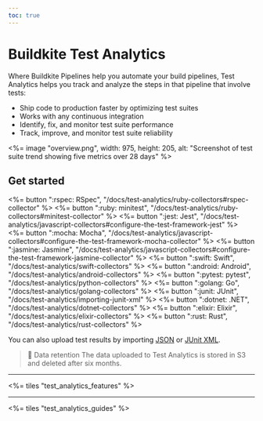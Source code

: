```yaml
---
toc: true
---
```


# Buildkite Test Analytics

Where Buildkite Pipelines help you automate your build pipelines,
Test Analytics helps you track and analyze the steps in that pipeline that involve tests:

- Ship code to production faster by optimizing test suites
- Works with any continuous integration
- Identify, fix, and monitor test suite performance
- Track, improve, and monitor test suite reliability

<%= image "overview.png", width: 975, height: 205, alt: "Screenshot of test suite trend showing five metrics over 28 days" %>

## Get started

<!-- vale off -->

<div class="ButtonGroup">
  <%= button ":rspec: RSpec", "/docs/test-analytics/ruby-collectors#rspec-collector" %>
  <%= button ":ruby: minitest", "/docs/test-analytics/ruby-collectors#minitest-collector" %>
  <%= button ":jest: Jest", "/docs/test-analytics/javascript-collectors#configure-the-test-framework-jest" %>
  <%= button ":mocha: Mocha", "/docs/test-analytics/javascript-collectors#configure-the-test-framework-mocha-collector" %>
  <%= button ":jasmine: Jasmine", "/docs/test-analytics/javascript-collectors#configure-the-test-framework-jasmine-collector" %>
  <%= button ":swift: Swift", "/docs/test-analytics/swift-collectors" %>
  <%= button ":android: Android", "/docs/test-analytics/android-collectors" %>
  <%= button ":pytest: pytest", "/docs/test-analytics/python-collectors" %>
  <%= button ":golang: Go", "/docs/test-analytics/golang-collectors" %>
  <%= button ":junit: JUnit", "/docs/test-analytics/importing-junit-xml" %>
  <%= button ":dotnet: .NET", "/docs/test-analytics/dotnet-collectors" %>
  <%= button ":elixir: Elixir", "/docs/test-analytics/elixir-collectors" %>
  <%= button ":rust: Rust", "/docs/test-analytics/rust-collectors" %>
</div>

<!-- vale on -->

You can also upload test results by importing [JSON](/docs/test-analytics/importing-json) or [JUnit XML](/docs/test-analytics/importing-junit-xml).

>📘 Data retention
> The data uploaded to Test Analytics is stored in S3 and deleted after six months.

----

<%= tiles "test_analytics_features" %>

----

<%= tiles "test_analytics_guides" %>
